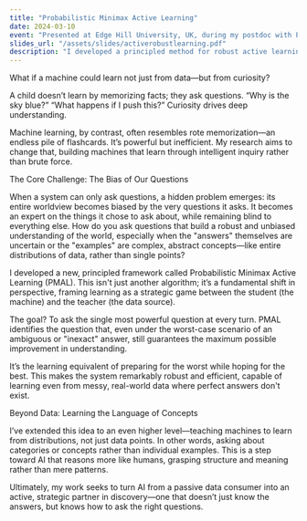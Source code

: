 ```yaml
---
title: "Probabilistic Minimax Active Learning"
date: 2024-03-10
event: "Presented at Edge Hill University, UK, during my postdoc with Prof Ardhendu Behera"
slides_url: "/assets/slides/activerobustlearning.pdf"
description: "I developed a principled method for robust active learning that allows AI to learn optimally even from ambiguous or inexact data."
---
```

  What if a machine could learn not just from data—but from curiosity?

  A child doesn’t learn by memorizing facts; they ask questions. “Why is the sky blue?” “What happens if I push this?” Curiosity drives deep understanding.

  Machine learning, by contrast, often resembles rote memorization—an endless pile of flashcards. It’s powerful but inefficient. My research aims to change that, building machines that learn through intelligent inquiry rather than brute force.

  The Core Challenge: The Bias of Our Questions

  When a system can only ask questions, a hidden problem emerges: its entire worldview becomes biased by the very questions it asks. It becomes an expert on the things it chose to ask about, while remaining blind to everything else. How do you ask questions that build a robust and unbiased understanding of the world, especially when the "answers" themselves are uncertain or the "examples" are complex, abstract concepts—like entire distributions of data, rather than single points?

  I developed a new, principled framework called Probabilistic Minimax Active Learning (PMAL). This isn't just another algorithm; it’s a fundamental shift in perspective, framing learning as a strategic game between the student (the machine) and the teacher (the data source).

  The goal? To ask the single most powerful question at every turn. PMAL identifies the question that, even under the worst-case scenario of an ambiguous or "inexact" answer, still guarantees the maximum possible improvement in understanding.

  It’s the learning equivalent of preparing for the worst while hoping for the best. This makes the system remarkably robust and efficient, capable of learning even from messy, real-world data where perfect answers don't exist.

  Beyond Data: Learning the Language of Concepts

  I’ve extended this idea to an even higher level—teaching machines to learn from distributions, not just data points. In other words, asking about categories or concepts rather than individual examples. This is a step toward AI that reasons more like humans, grasping structure and meaning rather than mere patterns.

  Ultimately, my work seeks to turn AI from a passive data consumer into an active, strategic partner in discovery—one that doesn’t just know the answers, but knows how to ask the right questions.